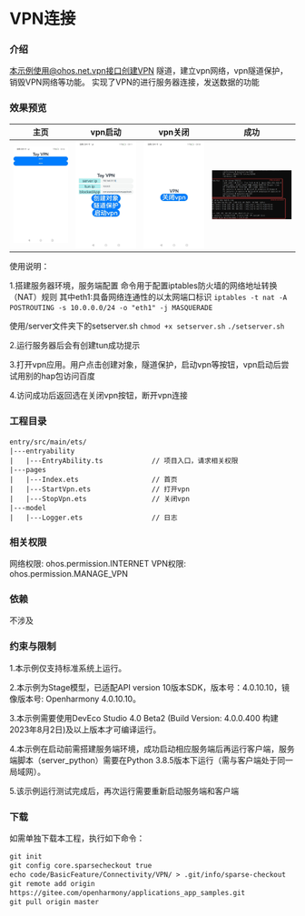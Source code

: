 # VPN连接

### 介绍
本示例使用@ohos.net.vpn接口创建VPN 隧道，建立vpn网络，vpn隧道保护，销毁VPN网络等功能。
实现了VPN的进行服务器连接，发送数据的功能

### 效果预览
| 主页                             | vpn启动                              | vpn关闭                                     | 成功                                     |
| ------------------------------ | --------------------------------- | --------------------------------------- | --------------------------------------- |
| ![main.jpeg](sceenshots%2Fmain.jpeg) | ![start.jpeg](sceenshots%2Fstart.jpeg) | ![stop.jpeg](sceenshots%2Fstop.jpeg) |![success.jpeg](sceenshots%2Fsuccess.jpeg)|

使用说明：

1.搭建服务器环境，服务端配置
命令用于配置iptables防火墙的网络地址转换（NAT）规则
其中eth1:具备网络连通性的以太网端口标识
`iptables -t nat -A POSTROUTING -s 10.0.0.0/24 -o "eth1" -j MASQUERADE`

使用/server文件夹下的setserver.sh
`chmod +x setserver.sh`
`./setserver.sh`

2.运行服务器后会有创建tun成功提示

3.打开vpn应用。用户点击创建对象，隧道保护，启动vpn等按钮，vpn启动后尝试用别的hap包访问百度

4.访问成功后返回选在关闭vpn按钮，断开vpn连接

### 工程目录

```
entry/src/main/ets/
|---entryability
|   |---EntryAbility.ts            // 项目入口，请求相关权限
|---pages
|   |---Index.ets                  // 首页
|   |---StartVpn.ets               // 打开vpn
|   |---StopVpn.ets                // 关闭vpn
|---model
|   |---Logger.ets                 // 日志

```

### 相关权限
网络权限: ohos.permission.INTERNET
VPN权限: ohos.permission.MANAGE_VPN

### 依赖

不涉及

### 约束与限制

1.本示例仅支持标准系统上运行。

2.本示例为Stage模型，已适配API version 10版本SDK，版本号：4.0.10.10，镜像版本号: Openharmony 4.0.10.10。

3.本示例需要使用DevEco Studio 4.0 Beta2 (Build Version: 4.0.0.400 构建 2023年8月2日)及以上版本才可编译运行。

4.本示例在启动前需搭建服务端环境，成功启动相应服务端后再运行客户端，服务端脚本（server_python）需要在Python 3.8.5版本下运行（需与客户端处于同一局域网）。

5.该示例运行测试完成后，再次运行需要重新启动服务端和客户端

### 下载

如需单独下载本工程，执行如下命令：

```
git init
git config core.sparsecheckout true
echo code/BasicFeature/Connectivity/VPN/ > .git/info/sparse-checkout
git remote add origin https://gitee.com/openharmony/applications_app_samples.git
git pull origin master
```